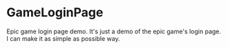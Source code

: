 # GameLoginPage
Epic game login page demo. 
It's just a demo of the  epic game's login page. I can make it as simple as possible way. 

